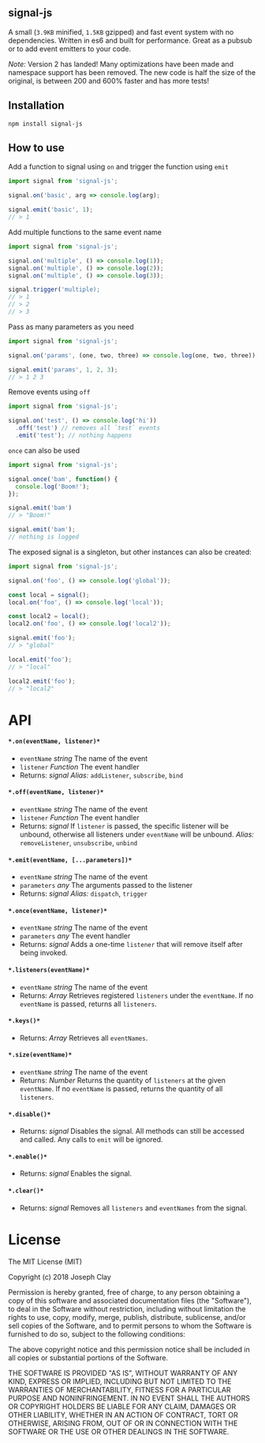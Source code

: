 ## signal-js

A small (`3.9KB` minified, `1.5KB` gzipped) and fast event system with no dependencies. 
Written in es6 and built for performance. Great as a pubsub or to add event emitters 
to your code.

*Note:* Version 2 has landed! Many optimizations have been made and namespace support 
has been removed. The new code is half the size of the original, is between 200 and 600% 
faster and has more tests!

## Installation

`npm install signal-js`

## How to use

Add a function to signal using `on` and trigger the function using `emit`

```js
import signal from 'signal-js';

signal.on('basic', arg => console.log(arg);

signal.emit('basic', 1);
// > 1
```

Add multiple functions to the same event name

```js
import signal from 'signal-js';

signal.on('multiple', () => console.log(1));
signal.on('multiple', () => console.log(2));
signal.on('multiple', () => console.log(3));

signal.trigger('multiple);
// > 1
// > 2
// > 3
```

Pass as many parameters as you need

```js
import signal from 'signal-js';

signal.on('params', (one, two, three) => console.log(one, two, three));

signal.emit('params', 1, 2, 3);
// > 1 2 3
```

Remove events using `off`

```js
import signal from 'signal-js';

signal.on('test', () => console.log('hi'))
  .off('test') // removes all `test` events
  .emit('test'); // nothing happens
```

`once` can also be used

```js
import signal from 'signal-js';

signal.once('bam', function() {
  console.log('Boom!');
});

signal.emit('bam')
// > "Boom!"

signal.emit('bam');
// nothing is logged
```

The exposed signal is a singleton, but other instances can also be created:

```js
import signal from 'signal-js';

signal.on('foo', () => console.log('global'));

const local = signal();
local.on('foo', () => console.log('local'));

const local2 = local();
local2.on('foo', () => console.log('local2'));

signal.emit('foo');
// > "global"

local.emit('foo');
// > "local"

local2.emit('foo');
// > "local2"
```

# API

#### `*.on(eventName, listener)*`
- `eventName` _string_ The name of the event
- `listener` _Function_ The event handler
- Returns: _signal_
_Alias:_ `addListener`, `subscribe`, `bind`

#### `*.off(eventName, listener)*`
- `eventName` _string_ The name of the event
- `listener` _Function_ The event handler
- Returns: _signal_
If `listener` is passed, the specific listener will be unbound, 
otherwise all listeners under `eventName` will be unbound.
_Alias:_ `removeListener`, `unsubscribe`, `unbind`

#### `*.emit(eventName, [...parameters])*`
- `eventName` _string_ The name of the event
- `parameters` _any_ The arguments passed to the listener
- Returns: _signal_
_Alias:_ `dispatch`, `trigger`

#### `*.once(eventName, listener)*`
- `eventName` _string_ The name of the event
- `parameters` _any_ The event handler
- Returns: _signal_
Adds a one-time `listener` that will remove itself after being invoked.

#### `*.listeners(eventName)*`
- `eventName` _string_ The name of the event
- Returns: _Array_
Retrieves registered `listeners` under the `eventName`. If no `eventName` 
is passed, returns all `listeners`.

#### `*.keys()*`
- Returns: _Array_
Retrieves all `eventNames`.

#### `*.size(eventName)*`
- `eventName` _string_ The name of the event
- Returns: _Number_
Returns the quantity of `listeners` at the given `eventName`. If no `eventName` 
is passed, returns the quantity of all `listeners`.

#### `*.disable()*`
- Returns: _signal_
Disables the signal. All methods can still be accessed and called. Any calls 
to `emit` will be ignored.

#### `*.enable()*`
- Returns: _signal_
Enables the signal.

#### `*.clear()*`
- Returns: _signal_
Removes all `listeners` and `eventNames` from the signal.

# License

The MIT License (MIT)

Copyright (c) 2018 Joseph Clay

Permission is hereby granted, free of charge, to any person obtaining a copy
of this software and associated documentation files (the "Software"), to deal
in the Software without restriction, including without limitation the rights
to use, copy, modify, merge, publish, distribute, sublicense, and/or sell
copies of the Software, and to permit persons to whom the Software is
furnished to do so, subject to the following conditions:

The above copyright notice and this permission notice shall be included in
all copies or substantial portions of the Software.

THE SOFTWARE IS PROVIDED "AS IS", WITHOUT WARRANTY OF ANY KIND, EXPRESS OR
IMPLIED, INCLUDING BUT NOT LIMITED TO THE WARRANTIES OF MERCHANTABILITY,
FITNESS FOR A PARTICULAR PURPOSE AND NONINFRINGEMENT.  IN NO EVENT SHALL THE
AUTHORS OR COPYRIGHT HOLDERS BE LIABLE FOR ANY CLAIM, DAMAGES OR OTHER
LIABILITY, WHETHER IN AN ACTION OF CONTRACT, TORT OR OTHERWISE, ARISING FROM,
OUT OF OR IN CONNECTION WITH THE SOFTWARE OR THE USE OR OTHER DEALINGS IN
THE SOFTWARE.
